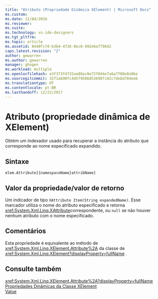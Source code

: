 ```yaml
---
title: "Atributo (Propriedade Dinâmica XElement) | Microsoft Docs"
ms.custom: 
ms.date: 11/04/2016
ms.reviewer: 
ms.suite: 
ms.technology: vs-ide-designers
ms.tgt_pltfrm: 
ms.topic: article
ms.assetid: 8440fc7d-b3b4-4726-8ec8-492e6af79642
caps.latest.revision: "2"
author: gewarren
ms.author: gewarren
manager: ghogen
ms.workload: multiple
ms.openlocfilehash: e3f373f4732aa80ac0e72f044e7a6a7f08e8a9be
ms.sourcegitcommit: 32f1a690fc445f9586d53698fc82c7debd784eeb
ms.translationtype: HT
ms.contentlocale: pt-BR
ms.lasthandoff: 12/22/2017
---
```

# <a name="attribute-xelement-dynamic-property"></a>Atributo (propriedade dinâmica de XElement)
Obtém um indexador usado para recuperar a instância do atributo que corresponde ao nome especificado expandido.  
  
## <a name="syntax"></a>Sintaxe  
  
```  
elem.Attribute[{namespaceName}attribName]  
```  
  
## <a name="property-valuereturn-value"></a>Valor da propriedade/valor de retorno  
 Um indicador de tipo `XAttribute Item(String expandedName)`. Esse marcador utiliza o nome do atributo especificado e retorna <xref:System.Xml.Linq.XAttribute>correspondente, ou `null` se não houver nenhum atributo com o nome especificado.  
  
## <a name="remarks"></a>Comentários  
 Esta propriedade é equivalente ao método de <xref:System.Xml.Linq.XElement.Attribute%2A> da classe de <xref:System.Xml.Linq.XElement?displayProperty=fullName> .  
  
## <a name="see-also"></a>Consulte também  
 <xref:System.Xml.Linq.XElement.Attribute%2A?displayProperty=fullName>   
 [Propriedades Dinâmicas da Classe XElement](../designers/xelement-class-dynamic-properties.md)   
 [Value](../designers/value-xattribute-dynamic-property.md)